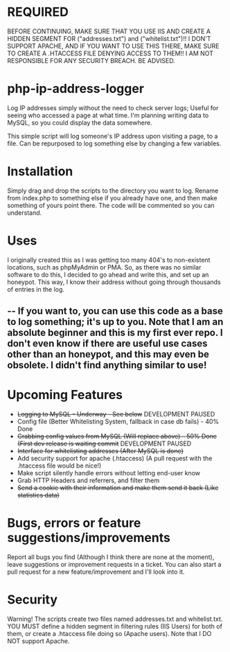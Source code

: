 # REQUIRED
BEFORE CONTINUING, MAKE SURE THAT YOU USE IIS AND CREATE A HIDDEN SEGMENT FOR ("addresses.txt") and ("whitelist.txt")!! I DON'T SUPPORT APACHE, AND IF YOU WANT TO USE THIS THERE, MAKE SURE TO CREATE A .HTACCESS FILE DENYING ACCESS TO THEM!! I AM NOT RESPONSIBLE FOR ANY SECURITY BREACH. BE ADVISED.


# php-ip-address-logger
Log IP addresses simply without the need to check server logs; Useful for seeing who accessed a page at what time. I'm planning writing data to MySQL, so you could display the data somewhere.

This simple script will log someone's IP address upon visiting a page, to a file. Can be repurposed to log something else by changing a few variables.

# Installation

Simply drag and drop the scripts to the directory you want to log. Rename from index.php to something else if you already have one, and then make something of yours point there.
The code will be commented so you can understand.

# Uses 
I originally created this as I was getting too many 404's to non-existent locations, such as phpMyAdmin or PMA. So, as there was no similar software to do this,
I decided to go ahead and write this, and set up an honeypot. This way, I know their address without going through thousands of entries in the log.

-- 
If you want to, you can use this code as a base to log something; it's up to you.
Note that I am an absolute beginner and this is my first ever repo. I don't even know if there are useful use cases other than an honeypot, and this may even be obsolete. I didn't find anything similar to use!
--

# Upcoming Features
- ~~Logging to MySQL - Underway - See below~~ DEVELOPMENT PAUSED 
- Config file (Better Whitelisting System, fallback in case db fails) - 40% Done
- ~~Grabbing config values from MySQL (Will replace above) - 50% Done (First dev release is waiting commit~~ DEVELOPMENT PAUSED
- ~~Interface for whitelisting addresses (After MySQL is done)~~
- Add security support for apache (.htaccess) (A pull request with the .htaccess file would be nice!)
- Make script silently handle errors without letting end-user know
- Grab HTTP Headers and referrers, and filter them
- ~~Send a cookie with their information and make them send it back (Like statistics data)~~

# Bugs, errors or feature suggestions/improvements
Report all bugs you find (Although I think there are none at the moment), leave suggestions or improvement requests in a ticket. You can also start a pull request for a new feature/improvement and I'll look into it.

# Security
Warning! The scripts create two files named addresses.txt and whitelist.txt. YOU MUST define a hidden segment in filtering rules (IIS Users) for both of them, or create a .htaccess file doing so (Apache users). Note that I DO NOT support Apache.
